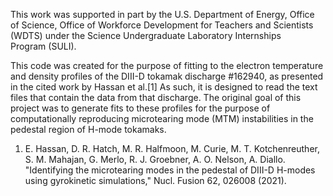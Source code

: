 This work was supported in part by the U.S. Department of Energy, Office of Science, Office of Workforce Development for Teachers and Scientists (WDTS) under the Science Undergraduate Laboratory Internships Program (SULI).

This code was created for the purpose of fitting to the electron temperature and density profiles of the DIII-D tokamak discharge #162940, as presented in the cited work by Hassan et al.[1] As such, it is designed to read the text files that contain the data from that discharge. The original goal of this project was to generate fits to these profiles for the purpose of computationally reproducing microtearing mode (MTM) instabilities in the pedestal region of H-mode tokamaks.

1. E. Hassan, D. R. Hatch, M. R. Halfmoon, M. Curie, M. T. Kotchenreuther, S. M. Mahajan, G. Merlo, R. J. Groebner, A. O. Nelson, A. Diallo. "Identifying the microtearing modes in the pedestal of DIII-D H-modes using gyrokinetic simulations," Nucl. Fusion 62, 026008 (2021).
